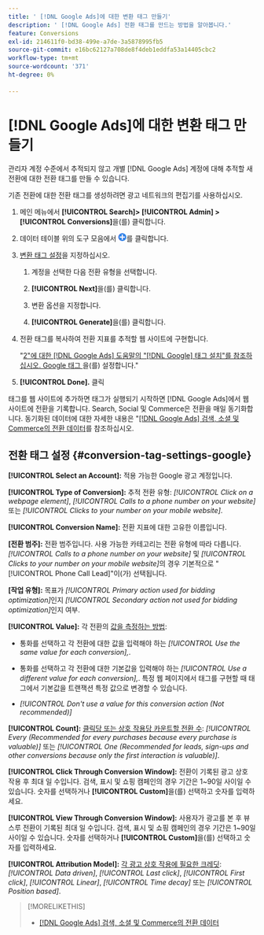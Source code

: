 ```yaml
---
title: ' [!DNL Google Ads]에 대한 변환 태그 만들기'
description: ' [!DNL Google Ads] 전환 태그를 만드는 방법을 알아봅니다.'
feature: Conversions
exl-id: 214611f0-bd38-499e-a7de-3a5878995fb5
source-git-commit: e16bc62127a708de8f4deb1eddfa53a14405cbc2
workflow-type: tm+mt
source-wordcount: '371'
ht-degree: 0%

---
```


# [!DNL Google Ads]에 대한 변환 태그 만들기

관리자 계정 수준에서 추적되지 않고 개별 [!DNL Google Ads] 계정에 대해 추적할 새 전환에 대한 전환 태그를 만들 수 있습니다.

기존 전환에 대한 전환 태그를 생성하려면 광고 네트워크의 편집기를 사용하십시오.

1. 메인 메뉴에서 **[!UICONTROL Search]> [!UICONTROL Admin] >[!UICONTROL Conversions]**&#x200B;을(를) 클릭합니다.

1. 데이터 테이블 위의 도구 모음에서 ![만들기](/help/search-social-commerce/assets/add.png "만들기")를 클릭합니다.

1. [변환 태그 설정](#conversion-tag-settings-google)을 지정하십시오.

   1. 계정을 선택한 다음 전환 유형을 선택합니다.

   1. **[!UICONTROL Next]**&#x200B;을(를) 클릭합니다.

   1. 변환 옵션을 지정합니다.

   1. **[!UICONTROL Generate]**&#x200B;을(를) 클릭합니다.

1. 전환 태그를 복사하여 전환 지표를 추적할 웹 사이트에 구현합니다.

   &quot;[2&quot;에 대한 [!DNL Google Ads] 도움말의 &quot;[!DNL Google] 태그 설치&quot;를 참조하십시오. Google 태그 ](https://support.google.com/google-ads/answer/12215519)을(를) 설정합니다.&quot;

1. **[!UICONTROL Done].** 클릭

태그를 웹 사이트에 추가하면 태그가 실행되기 시작하면 [!DNL Google Ads]에서 웹 사이트에 전환을 기록합니다. Search, Social 및 Commerce은 전환을 매일 동기화합니다. 동기화된 데이터에 대한 자세한 내용은 &quot;[[!DNL Google Ads] 검색, 소셜 및 Commerce의 전환 데이터](/help/search-social-commerce/campaign-management/introduction/google-conversion-data.md)를 참조하십시오.

## 전환 태그 설정 {#conversion-tag-settings-google}

**[!UICONTROL Select an Account]:** 적용 가능한 Google 광고 계정입니다.

**[!UICONTROL Type of Conversion]:** 추적 전환 유형: *[!UICONTROL Click on a webpage element]*, *[!UICONTROL Calls to a phone number on your website]* 또는 *[!UICONTROL Clicks to your number on your mobile website]*.

**[!UICONTROL Conversion Name]:** 전환 지표에 대한 고유한 이름입니다.

**\[전환 범주\]:** 전환 범주입니다. 사용 가능한 카테고리는 전환 유형에 따라 다릅니다. *[!UICONTROL Calls to a phone number on your website]* 및 *[!UICONTROL Clicks to your number on your mobile website]*&#x200B;의 경우 기본적으로 &quot;[!UICONTROL Phone Call Lead]&quot;이(가) 선택됩니다.

**\[작업 유형\]:** 목표가 *[!UICONTROL Primary action used for bidding optimization]*&#x200B;인지 *[!UICONTROL Secondary action not used for bidding optimization]*&#x200B;인지 여부.

**[!UICONTROL Value]:** 각 전환의 [값을 측정하는 방법](https://support.google.com/google-ads/answer/3419241):

* 통화를 선택하고 각 전환에 대한 값을 입력해야 하는 *[!UICONTROL Use the same value for each conversion],*.

* 통화를 선택하고 각 전환에 대한 기본값을 입력해야 하는 *[!UICONTROL Use a different value for each conversion],*. 특정 웹 페이지에서 태그를 구현할 때 태그에서 기본값을 트랜잭션 특정 값으로 변경할 수 있습니다.

* *[!UICONTROL Don't use a value for this conversion action (Not recommended)]*

**[!UICONTROL Count]:** [클릭당 또는 상호 작용당 카운트할 전환 수](https://support.google.com/google-ads/answer/3438531): *[!UICONTROL Every (Recommended for every purchases because every purchase is valuable)]* 또는 *[!UICONTROL One (Recommended for leads, sign-ups and other conversions because only the first interaction is valuable)]*.

**[!UICONTROL Click Through Conversion Window]:** 전환이 기록된 광고 상호 작용 후 최대 일 수입니다. 검색, 표시 및 쇼핑 캠페인의 경우 기간은 1~90일 사이일 수 있습니다. 숫자를 선택하거나 **[!UICONTROL Custom]**&#x200B;을(를) 선택하고 숫자를 입력하세요.

**[!UICONTROL View Through Conversion Window]:** 사용자가 광고를 본 후 뷰스루 전환이 기록된 최대 일 수입니다. 검색, 표시 및 쇼핑 캠페인의 경우 기간은 1~90일 사이일 수 있습니다. 숫자를 선택하거나 **[!UICONTROL Custom]**&#x200B;을(를) 선택하고 숫자를 입력하세요.

**[!UICONTROL Attribution Model]:** [각 광고 상호 작용에 필요한 크레딧](https://support.google.com/google-ads/answer/6259715?sjid=8211249329930775138): *[!UICONTROL Data driven]*, *[!UICONTROL Last click]*, *[!UICONTROL First click]*, *[!UICONTROL Linear]*, *[!UICONTROL Time decay]* 또는 *[!UICONTROL Position based]*.

>[!MORELIKETHIS]
>
>* [[!DNL Google Ads] 검색, 소셜 및 Commerce의 전환 데이터](/help/search-social-commerce/campaign-management/introduction/google-conversion-data.md)
